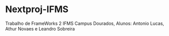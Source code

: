 # Nextproj-IFMS
Trabalho de FrameWorks 2 IFMS Campus Dourados, Alunos: Antonio Lucas, Athur Novaes e Leandro Sobreira
